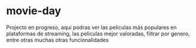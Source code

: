 # movie-day
Projecto en progreso, aqui podras ver las peliculas más populares en plataformas de streaming, las peliculas mejor valoradas, filtrar por genero, entre otras muchas otras funcionalidades
